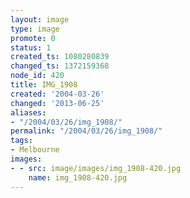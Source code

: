 ```yaml
---
layout: image
type: image
promote: 0
status: 1
created_ts: 1080280839
changed_ts: 1372159368
node_id: 420
title: IMG_1908
created: '2004-03-26'
changed: '2013-06-25'
aliases:
- "/2004/03/26/img_1908/"
permalink: "/2004/03/26/img_1908/"
tags:
- Melbourne
images:
- - src: image/images/img_1908-420.jpg
    name: img_1908-420.jpg
---
```


